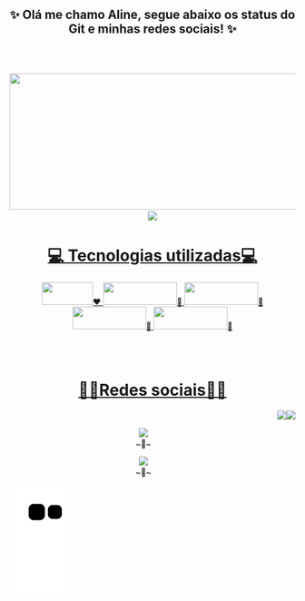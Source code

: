 
<span align="center">

## ✨ Olá me chamo Aline, segue abaixo os status do Git e minhas redes sociais! ✨

</span>
<br><br>

<p align = "center" >
  <img src = "https://github-readme-stats.vercel.app/api?username=AlineSouza23&show_icons=true&theme=dracula&count_private=true" height="240" width="650">
  <img src = "https://github-readme-stats.vercel.app/api/top-langs/?username=AlineSouza23&hide=css,html&theme=tokyonight">
</p>


<div align="center">
  <a href="https://github.com/AlineSouza23">

</div>
   
  <div align="center"><h1>💻 Tecnologias utilizadas💻 </h1>

<p align="center" weight="bold">
  
 <img src="https://img.shields.io/badge/-JAVA-CB3837?style=flat-square&logo=java&logoColor=white" height="40" width="90"/>❤
 <img src="https://img.shields.io/badge/-javascript-%23F7DF1E?style=flat-square&logo=javascript&logoColor=black" height="40" width="130"/>💛
 <img src="https://img.shields.io/badge/typescript%20-%23007ACC.svg?&style=for-the-badge&logo=typescript&logoColor=white" height="40" width="130"/>💙
 <img src="https://img.shields.io/badge/react%20-%2320232a.svg?&style=for-the-badge&logo=react&logoColor=%2361DAFB" height="40" width="130"/>🖤
 <img src="https://img.shields.io/badge/bootstrap%20-%23563D7C.svg?&style=for-the-badge&logo=bootstrap&logoColor=white" height="40" width="130"/>💜



</p>
</div>

  <div> <br><br>
   <h1  align="center">👩‍💻Redes sociais👩‍💻</h1>
       <img src="https://user-images.githubusercontent.com/94193814/217658044-b121282a-26e8-4345-8c38-1389abfaa587.gif" align="right" height="200" weigth="250">
        <img src="https://user-images.githubusercontent.com/94193814/217658044-b121282a-26e8-4345-8c38-1389abfaa587.gif" align="right" height="200" weigth="250">

<br>
 	 <p  align="center"> <a href = "mailto:alineparacontato@gmail.com"><img src="https://img.shields.io/badge/-Gmail-%23333?style=for-the-badge&logo=gmail&logoColor=white" target="blank"></a><br> ~💎~</p>
  <p  align="center"><a href="https://www.linkedin.com/in/aline-souza-de-macedo-6131bb235/" target="_blank"><img src="https://img.shields.io/badge/-LinkedIn-%230077B5?style=for-the-badge&logo=linkedin&logoColor=white" target="blank"></a><br>~💎~</p>
 
  ![Snake animation](https://github.com/AlineSouza23/AlineSouza23/blob/output/github-contribution-grid-snake.svg)
 
</div>
